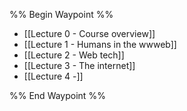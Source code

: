 %% Begin Waypoint %%
- [[Lecture 0 - Course overview]]
- [[Lecture 1 - Humans in the wwweb]]
- [[Lecture 2 - Web tech]]
- [[Lecture 3 - The internet]]
- [[Lecture 4 -]]

%% End Waypoint %%